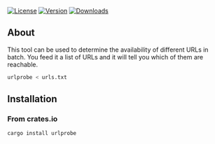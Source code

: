 [![License](https://img.shields.io/crates/l/urlprobe)](https://crates.io/crates/urlprobe)
[![Version](https://img.shields.io/crates/v/urlprobe)](https://crates.io/crates/urlprobe)
[![Downloads](https://img.shields.io/crates/d/urlprobe)](https://crates.io/crates/urlprobe)

## About

This tool can be used to determine the availability of different URLs in batch.
You feed it a list of URLs and it will tell you which of them are reachable.
```bash
urlprobe < urls.txt
```

## Installation

### From crates.io

```bash
cargo install urlprobe
```

